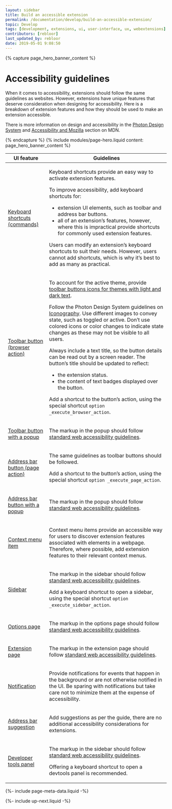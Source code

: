 ```yaml
---
layout: sidebar
title: Build an accessible extension
permalink: /documentation/develop/build-an-accessible-extension/
topic: Develop
tags: [development, extensions, ui, user-interface, ux, webextensions]
contributors: [rebloor]
last_updated_by: rebloor
date: 2019-05-01 9:08:50
---
```


<!-- Page Hero Banner -->

{% capture page_hero_banner_content %}

# Accessibility guidelines

When it comes to accessibility, extensions should follow the same guidelines as websites. However, extensions have unique features that deserve consideration when designing for accessibility. Here is a breakdown of extension features and how they should be used to make an extension accessible.

There is more information on design and accessibility in the [Photon Design System](https://design.firefox.com/photon/) and [Accessibility and Mozilla](https://developer.mozilla.org/docs/Mozilla/Accessibility) section on MDN.

{% endcapture %}
{% include modules/page-hero.liquid
    content: page_hero_banner_content
%}

<!-- END: Page Hero Banner -->

<!-- Single Column Body Module -->

<section class="module">
<article class="module-content grid-x grid-padding-x">
<div class="cell small-12" markdown="1">

<table>
<thead>
<tr>
<th>UI feature</th>
<th>Guidelines</th>
</tr>
</thead>
<tbody>
<tr>
<td markdown="1">

[Keyboard shortcuts (commands)](https://developer.mozilla.org/docs/Mozilla/Add-ons/WebExtensions/manifest.json/commands)

</td>
<td markdown="1">

Keyboard shortcuts provide an easy way to activate extension features.

To improve accessibility, add keyboard shortcuts for:

- extension UI elements, such as toolbar and address bar buttons.
- all of an extension’s features, however, where this is impractical provide shortcuts for commonly used extension features.

<p class="note">Users can modify an extension’s keyboard shortcuts to suit their needs. However, users cannot add shortcuts, which is why it’s best to add as many as practical.</p>

</td>
</tr>
<tr>
<td markdown="1">

[Toolbar button (browser action)](https://developer.mozilla.org/docs/Mozilla/Add-ons/WebExtensions/user_interface/Browser_action)

</td>
<td markdown="1">

To account for the active theme, provide [toolbar buttons icons for themes with light and dark text](https://developer.mozilla.org/docs/Mozilla/Add-ons/WebExtensions/manifest.json/browser_action#theme_icons).

Follow the Photon Design System guidelines on [Iconography](https://design.firefox.com/photon/visuals/iconography.html). Use different images to convey state, such as toggled or active. Don’t use colored icons or color changes to indicate state changes as these may not be visible to all users.

Always include a text title, so the button details can be read out by a screen reader. The button’s title should be updated to reflect:

- the extension status.
- the content of text badges displayed over the button.

Add a shortcut to the button’s action, using the special shortcut `option _execute_browser_action`.

</td>
</tr>
<tr>
<td markdown="1">

[Toolbar button with a popup](https://developer.mozilla.org/docs/Mozilla/Add-ons/WebExtensions/user_interface/Popups)

</td>
<td markdown="1">

The markup in the popup should follow [standard web accessibility guidelines](https://developer.mozilla.org/docs/Web/Accessibility).

</td>
</tr>
<tr>
<td markdown="1">

[Address bar button (page action)](https://developer.mozilla.org/docs/Mozilla/Add-ons/WebExtensions/user_interface/Page_actions)

</td>
<td markdown="1">

The same guidelines as toolbar buttons should be followed.

Add a shortcut to the button’s action, using the special shortcut `option _execute_page_action`.

</td>
</tr>
<tr>
<td markdown="1">

[Address bar button with a popup](https://developer.mozilla.org/docs/Mozilla/Add-ons/WebExtensions/user_interface/Popups)

</td>
<td markdown="1">

The markup in the popup should follow [standard web accessibility guidelines](https://developer.mozilla.org/docs/Web/Accessibility).

</td>
</tr>
<tr>
<td markdown="1">

[Context menu item](https://developer.mozilla.org/docs/Mozilla/Add-ons/WebExtensions/user_interface/Context_menu_items)

</td>
<td markdown="1">

Context menu items provide an accessible way for users to discover extension features associated with elements in a webpage. Therefore, where possible, add extension features to their relevant context menus.

</td>
</tr>
<tr>
<td markdown="1">

[Sidebar](https://developer.mozilla.org/docs/Mozilla/Add-ons/WebExtensions/user_interface/Sidebars)

</td>
<td markdown="1">

The markup in the sidebar should follow [standard web accessibility guidelines](https://developer.mozilla.org/docs/Web/Accessibility).

Add a keyboard shortcut to open a sidebar, using the special shortcut `option _execute_sidebar_action`.

</td>
</tr>
<tr>
<td markdown="1">

[Options page](https://developer.mozilla.org/docs/Mozilla/Add-ons/WebExtensions/user_interface/Options_pages)

</td>
<td markdown="1">

The markup in the options page should follow [standard web accessibility guidelines](https://developer.mozilla.org/docs/Web/Accessibility).

</td>
</tr>
<tr>
<td markdown="1">

[Extension page](https://developer.mozilla.org/docs/Mozilla/Add-ons/WebExtensions/user_interface/Extension_pages)

</td>
<td markdown="1">

The markup in the extension page should follow [standard web accessibility guidelines](https://developer.mozilla.org/docs/Web/Accessibility).

</td>
</tr>
<tr>

<td markdown="1">

[Notification](https://developer.mozilla.org/docs/Mozilla/Add-ons/WebExtensions/user_interface/Notifications)

</td>
<td markdown="1">

Provide notifications for events that happen in the background or are not otherwise notified in the UI. Be sparing with notifications but take care not to minimize them at the expense of accessibility.

</td>
</tr>
<tr>
<td markdown="1">

[Address bar suggestion](https://developer.mozilla.org/docs/Mozilla/Add-ons/WebExtensions/user_interface/Omnibox)

</td>
<td markdown="1">

Add suggestions as per the guide, there are no additional accessibility considerations for extensions.

</td>
</tr>
<tr>
<td markdown="1">

[Developer tools panel](https://developer.mozilla.org/docs/Mozilla/Add-ons/WebExtensions/user_interface/devtools_panels)

</td>
<td markdown="1">

The markup in the sidebar should follow [standard web accessibility guidelines](https://developer.mozilla.org/docs/Web/Accessibility).

Offering a keyboard shortcut to open a devtools panel is recommended.

</td>
</tr>
</tbody>
</table>

</div>
</article>
</section>

<!-- END: Single Column Body Module -->

<!-- Meta Data -->

{%- include page-meta-data.liquid -%}

<!-- END: Meta Data -->

<!-- Up Next -->

{%- include up-next.liquid -%}

<!-- END: Up Next -->

